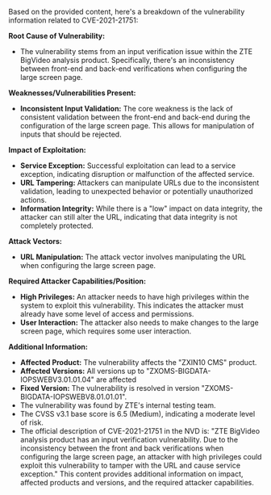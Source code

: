 Based on the provided content, here's a breakdown of the vulnerability information related to CVE-2021-21751:

**Root Cause of Vulnerability:**

*   The vulnerability stems from an input verification issue within the ZTE BigVideo analysis product. Specifically, there's an inconsistency between front-end and back-end verifications when configuring the large screen page.

**Weaknesses/Vulnerabilities Present:**

*   **Inconsistent Input Validation:** The core weakness is the lack of consistent validation between the front-end and back-end during the configuration of the large screen page. This allows for manipulation of inputs that should be rejected.

**Impact of Exploitation:**

*   **Service Exception:** Successful exploitation can lead to a service exception, indicating disruption or malfunction of the affected service.
*   **URL Tampering:** Attackers can manipulate URLs due to the inconsistent validation, leading to unexpected behavior or potentially unauthorized actions.
*   **Information Integrity:** While there is a "low" impact on data integrity, the attacker can still alter the URL, indicating that data integrity is not completely protected.

**Attack Vectors:**

*   **URL Manipulation:** The attack vector involves manipulating the URL when configuring the large screen page.

**Required Attacker Capabilities/Position:**

*   **High Privileges:** An attacker needs to have high privileges within the system to exploit this vulnerability. This indicates the attacker must already have some level of access and permissions.
*   **User Interaction:** The attacker also needs to make changes to the large screen page, which requires some user interaction.

**Additional Information:**

*   **Affected Product:** The vulnerability affects the "ZXIN10 CMS" product.
*  **Affected Versions:** All versions up to "ZXOMS-BIGDATA-IOPSWEBV3.01.01.04" are affected
*   **Fixed Version:** The vulnerability is resolved in version "ZXOMS-BIGDATA-IOPSWEBV8.01.01.01".
*   The vulnerability was found by ZTE's internal testing team.
*   The CVSS v3.1 base score is 6.5 (Medium), indicating a moderate level of risk.
*   The official description of CVE-2021-21751 in the NVD is: "ZTE BigVideo analysis product has an input verification vulnerability. Due to the inconsistency between the front and back verifications when configuring the large screen page, an attacker with high privileges could exploit this vulnerability to tamper with the URL and cause service exception." This content provides additional information on impact, affected products and versions, and the required attacker capabilities.
